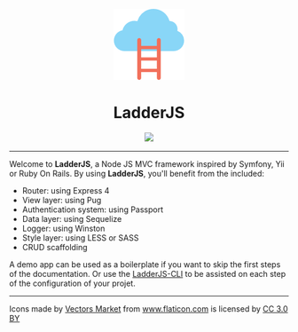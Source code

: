 <p id="logo" align="center">
  <img src="https://github.com/havenS/ladderjs/raw/master/assets/cloud.png" />
</p>
<h1 align="center" style="text-align: center">
  LadderJS
</h1>
<p align="center">
  <a href="https://www.codacy.com/app/havenS/ladderjs?utm_source=github.com&utm_medium=referral&utm_content=havenS/ladderjs&utm_campaign=Badge_Grade">
    <img src="https://api.codacy.com/project/badge/Grade/ed3aa4d4c05243e0977af37fca4a8584" />
  </a>
</p>
<hr/>
<span>
  Welcome to
  <strong>LadderJS</strong>, a Node JS MVC framework inspired by Symfony, Yii or Ruby On Rails.
</span>
<span>
  By using <strong>LadderJS</strong>, you'll benefit from the included:
  <ul>
    <li>
      Router: using Express 4
    </li>
    <li>
      View layer: using Pug
    </li>
    <li>
      Authentication system: using Passport
    </li>
    <li>
      Data layer: using Sequelize
    </li>
    <li>
      Logger: using Winston
    </li>
    <li>
      Style layer: using LESS or SASS
    </li>
    <li>
      CRUD scaffolding
    </li>
  </ul>
  A demo app can be used as a boilerplate if you want to skip the first steps of the documentation. Or use the <a href="https://havens.gitbooks.io/ladderjs/content/command-line-interface.html">LadderJS-CLI</a> to be assisted on each step of the configuration of your projet.
</span>

<hr/>
<div>
  Icons made by
  <a href="https://www.flaticon.com/authors/vectors-market" title="Vectors Market">Vectors Market</a> from
  <a href="https://www.flaticon.com/" title="Flaticon">www.flaticon.com</a> is licensed by
  <a href="http://creativecommons.org/licenses/by/3.0/" title="Creative Commons BY 3.0"
    target="_blank">CC 3.0 BY</a>
</div>